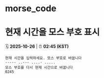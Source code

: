 # morse_code
# 현재 시간을 모스 부호 표시
<!-- MORSE_TIME_START -->
🗓️ **2025-10-26** | ⏰ **02:45 (KST)**

```
현재 시간을 입력하세요. 모스 부호로 바꿉니다
----- ..--- ....- .....
모스 부호를 다시 현재 시간으로 바꿉니다
0245
```
<!-- MORSE_TIME_END -->
